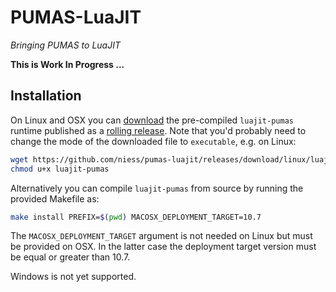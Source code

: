 # PUMAS-LuaJIT
_Bringing PUMAS to LuaJIT_

**This is Work In Progress ...**


## Installation

On Linux and OSX you can
[download](https://github.com/niess/pumas-luajit/releases/download/linux/pumas-luajit)
the pre-compiled `luajit-pumas` runtime published as a
[rolling release](https://github.com/niess/pumas-luajit/releases).
Note that you'd probably need to change the mode of the downloaded file to
`executable`, e.g. on Linux:
```bash
wget https://github.com/niess/pumas-luajit/releases/download/linux/luajit-pumas
chmod u+x luajit-pumas
```

Alternatively you can compile `luajit-pumas` from source by running the
provided Makefile as:
```bash
make install PREFIX=$(pwd) MACOSX_DEPLOYMENT_TARGET=10.7
```
The `MACOSX_DEPLOYMENT_TARGET` argument is not needed on Linux but must be
provided on OSX. In the latter case the deployment target version must be equal
or greater than 10.7.

Windows is not yet supported.
